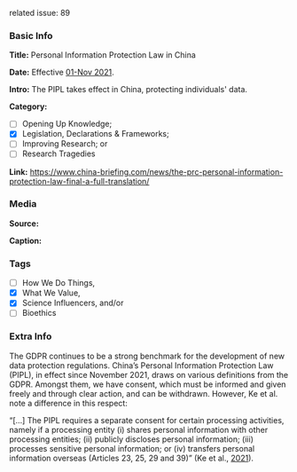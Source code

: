 related issue: 89
### Basic Info

**Title:**
Personal Information Protection Law in China

**Date:**
Effective [01-Nov 2021](https://iapp.org/news/a/analyzing-chinas-pipl-and-how-it-compares-to-the-eus-gdpr/).

**Intro:**
The PIPL takes effect in China, protecting individuals' data.

**Category:** 

- [ ] Opening Up Knowledge;
- [x] Legislation, Declarations & Frameworks;
- [ ] Improving Research; or
- [ ] Research Tragedies

**Link:**
https://www.china-briefing.com/news/the-prc-personal-information-protection-law-final-a-full-translation/

### Media

**Source:** 

**Caption:** 

### Tags

- [ ] How We Do Things, 
- [x] What We Value, 
- [x] Science Influencers, and/or 
- [ ] Bioethics

### Extra Info

The GDPR continues to be a strong benchmark for the development of new data protection regulations. China’s Personal Information Protection Law (PIPL), in effect since November 2021, draws on various definitions from the GDPR. Amongst them, we have consent, which must be informed and given freely and through clear action, and can be withdrawn. However, Ke et al. note a difference in this respect:

“[…] The PIPL requires a separate consent for certain processing activities, namely if a processing entity (i) shares personal information with other processing entities; (ii) publicly discloses personal information; (iii) processes sensitive personal information; or (iv) transfers personal information overseas (Articles 23, 25, 29 and 39)” (Ke et al., [2021](https://iapp.org/news/a/analyzing-chinas-pipl-and-how-it-compares-to-the-eus-gdpr/)).
